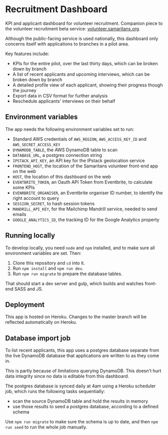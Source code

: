Recruitment Dashboard
=====================

KPI and applicant dashboard for volunteer recruitment. Companion piece to the volunteer recruitment beta service: [volunteer.samaritans.org](https://volunteer.samaritans.org).

Although the public-facing service is used nationally, this dashboard only concerns itself with applications to branches in a pilot area.

Key features include:

- KPIs for the entire pilot, over the last thirty days, which can be broken down by branch
- A list of recent applicants and upcoming interviews, which can be broken down by branch
- A detailed profile view of each applicant, showing their progress though the journey
- Export data in CSV format for further analysis
- Reschedule applicants' interviews on their behalf

Environment variables
---------------------

The app needs the following environment variables set to run:

* Standard AWS credentials of `AWS_REGION`, `AWS_ACCESS_KEY_ID` and `AWS_SECRET_ACCESS_KEY`
* `DYNAMODB_TABLE`, the AWS DynamoDB table to scan
* `DATABASE_URL`, a postgres connection string
* `IPSTACK_API_KEY`, an API key for the IPstack geolocation service
* `FRONTEND_HOST`, the location of the Samaritans volunteer front-end app on the web
* `HOST`, the location of this dashboard on the web
* `EVENTBRITE_TOKEN`, an Oauth API Token from Eventbrite, to calculate some KPIs
* `EVENRBRITE_ORGANISER`, an Eventbrite organiser ID number, to identify the right account to query
* `SESSION_SECRET`, to hash session tokens
* `MANDRILL_API_KEY`, for the Mailchimp Mandrill service, needed to send emails
* `GOOGLE_ANALYTICS_ID`, the tracking ID for the Google Analytics property


Running locally
---------------

To develop locally, you need `node` and `npm` installed, and to make sure all environment variables are set. Then:

1. Clone this repository and `cd` into it.
2. Run `npm install` and `npm run dev`.
3. Run `npm run migrate` to prepare the database tables.

That should start a dev server and gulp, which builds and watches front-end SASS and JS.

Deployment
----------

This app is hosted on Heroku. Changes to the master branch will be reflected automatically on Heroku.


Database import job
-------------------

To list recent applicants, this app uses a postgres database separate from the live DynamoDB database that applications are written to as they come in.

This is partly because of limitations querying DynamoDB. This doesn't hurt data integrity since no data is editable from this dashboard.

The postgres database is synced daily at 4am using a Heroku scheduler job, which runs the following tasks sequentially:

- scan the source DynamoDB table and hold the results in memory
- use those results to seed a postgres database, according to a defined schema

Use `npm run migrate` to make sure the schema is up to date, and then `npm run seed` to run the whole job manually.